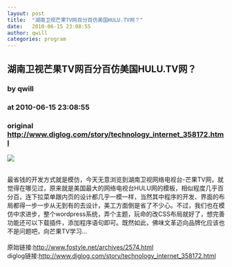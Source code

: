 ```yaml
---
layout: post
title:  "湖南卫视芒果TV网百分百仿美国HULU.TV网？"
date:   2010-06-15 23:08:55
author: qwill
categories: program
---
```


## 湖南卫视芒果TV网百分百仿美国HULU.TV网？
### by qwill
### at 2010-06-15 23:08:55
### original <http://www.diglog.com/story/technology_internet_358172.html>

<p><a href="http://www.diglog.com/story/technology_internet_358172.html"><img border="0" src="http://img.diglog.com/img/2010/6/middle_47dad82c74bc46878c848ad5cced7f9e.jpg"></a></p><br>最省钱的开发方式就是模仿，今天无意浏览到湖南卫视网络电视台-芒果TV网，就觉得在哪见过，原来就是美国最大的网络电视台HULU网的模板，相似程度几乎百分百，连下拉菜单跟内页的设计都几乎一模一样，当然其中程序的开发、界面的布局都得一步一步从无到有的去设计，美工方面倒是省了不少心。不过，我们也在模仿中求进步，整个wordpress系统，弄个主题，玩命的改CSS布局就好了，想完善功能还可以下载插件，添加程序语句即可。既然如此，佛味文革迈向品牌化应该也不是问题吧，向芒果TV学习...<br><br>原始链接:<a href="http://www.fostyle.net/archives/2574.html">http://www.fostyle.net/archives/2574.html</a><br>diglog链接:<a href="http://www.diglog.com/story/technology_internet_358172.html">http://www.diglog.com/story/technology_internet_358172.html</a>
